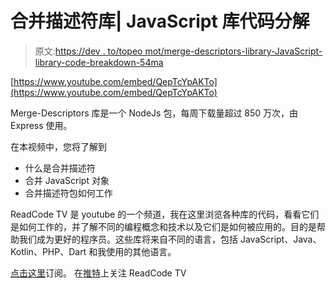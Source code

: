 # 合并描述符库| JavaScript 库代码分解

> 原文:[https://dev . to/topeo mot/merge-descriptors-library-JavaScript-library-code-breakdown-54ma](https://dev.to/topeomot/merge-descriptors-library-javascript-library-code-breakdown-54ma)

[https://www.youtube.com/embed/QepTcYpAKTo](https://www.youtube.com/embed/QepTcYpAKTo)

Merge-Descriptors 库是一个 NodeJs 包，每周下载量超过 850 万次，由 Express 使用。

在本视频中，您将了解到

*   什么是合并描述符
*   合并 JavaScript 对象
*   合并描述符包如何工作

ReadCode TV 是 youtube 的一个频道，我在这里浏览各种库的代码，看看它们是如何工作的，并了解不同的编程概念和技术以及它们是如何被应用的。目的是帮助我们成为更好的程序员。这些库将来自不同的语言，包括 JavaScript、Java、Kotlin、PHP、Dart 和我使用的其他语言。

[点击这里](https://www.youtube.com/channel/UCG916fExDk8GotibsYmN3nw)订阅。
在[推特](https://twitter.com/ReadcodeTV)上关注 ReadCode TV